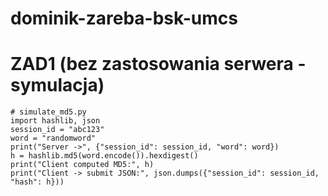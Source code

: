 # dominik-zareba-bsk-umcs

# ZAD1 (bez zastosowania serwera - symulacja)

```
# simulate_md5.py
import hashlib, json
session_id = "abc123"
word = "randomword"
print("Server ->", {"session_id": session_id, "word": word})
h = hashlib.md5(word.encode()).hexdigest()
print("Client computed MD5:", h)
print("Client -> submit JSON:", json.dumps({"session_id": session_id, "hash": h}))
```
